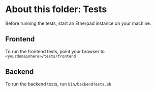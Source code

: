 # About this folder: Tests

Before running the tests, start an Etherpad instance on your machine.

## Frontend

To run the frontend tests, point your browser to `<yourdomainhere>/tests/frontend`

## Backend

To run the backend tests, run `bin/backendTests.sh`
